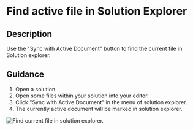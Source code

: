 
# Find active file in Solution Explorer

## Description
Use the "Sync with Active Document" button to find the current file in Solution explorer.

## Guidance
1. Open a solution
2. Open some files within your solution into your editor.
3. Click "Sync with Active Document" in the menu of solution explorer.
4. The currently active document will be marked in solution explorer. 

![Find current file in solution explorer.](SyncSolutionExplorer/images/sync.png)
